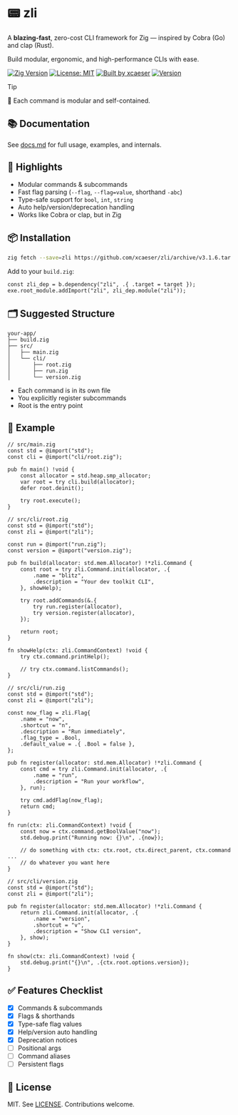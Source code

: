 # 📟 zli

A **blazing-fast**, zero-cost CLI framework for Zig — inspired by Cobra (Go) and clap (Rust).

Build modular, ergonomic, and high-performance CLIs with ease.

[![Zig Version](https://img.shields.io/badge/Zig_Version-0.14.0-orange.svg?logo=zig)](README.md)
[![License: MIT](https://img.shields.io/badge/License-MIT-lightgrey.svg?logo=cachet)](LICENSE)
[![Built by xcaeser](https://img.shields.io/badge/Built%20by-@xcaeser-blue)](https://github.com/xcaeser)
[![Version](https://img.shields.io/badge/ZLI-v3.1.6-green)](https://github.com/xcaeser/zli/releases)

> [!TIP]
> 🧱 Each command is modular and self-contained.

## 📚 Documentation

See [docs.md](docs.md) for full usage, examples, and internals.

## 🚀 Highlights

- Modular commands & subcommands
- Fast flag parsing (`--flag`, `--flag=value`, shorthand `-abc`)
- Type-safe support for `bool`, `int`, `string`
- Auto help/version/deprecation handling
- Works like Cobra or clap, but in Zig

## 📦 Installation

```sh
zig fetch --save=zli https://github.com/xcaeser/zli/archive/v3.1.6.tar.gz
```

Add to your `build.zig`:

```zig
const zli_dep = b.dependency("zli", .{ .target = target });
exe.root_module.addImport("zli", zli_dep.module("zli"));
```

## 🗂 Suggested Structure

```
your-app/
├── build.zig
├── src/
│   ├── main.zig
│   └── cli/
│       ├── root.zig
│       ├── run.zig
│       └── version.zig
```

- Each command is in its own file
- You explicitly register subcommands
- Root is the entry point

## 🧪 Example

```zig
// src/main.zig
const std = @import("std");
const cli = @import("cli/root.zig");

pub fn main() !void {
    const allocator = std.heap.smp_allocator;
    var root = try cli.build(allocator);
    defer root.deinit();

    try root.execute();
}
```

```zig
// src/cli/root.zig
const std = @import("std");
const zli = @import("zli");

const run = @import("run.zig");
const version = @import("version.zig");

pub fn build(allocator: std.mem.Allocator) !*zli.Command {
    const root = try zli.Command.init(allocator, .{
        .name = "blitz",
        .description = "Your dev toolkit CLI",
    }, showHelp);

    try root.addCommands(&.{
        try run.register(allocator),
        try version.register(allocator),
    });

    return root;
}

fn showHelp(ctx: zli.CommandContext) !void {
    try ctx.command.printHelp();

    // try ctx.command.listCommands();
}
```

```zig
// src/cli/run.zig
const std = @import("std");
const zli = @import("zli");

const now_flag = zli.Flag{
    .name = "now",
    .shortcut = "n",
    .description = "Run immediately",
    .flag_type = .Bool,
    .default_value = .{ .Bool = false },
};

pub fn register(allocator: std.mem.Allocator) !*zli.Command {
    const cmd = try zli.Command.init(allocator, .{
        .name = "run",
        .description = "Run your workflow",
    }, run);

    try cmd.addFlag(now_flag);
    return cmd;
}

fn run(ctx: zli.CommandContext) !void {
    const now = ctx.command.getBoolValue("now");
    std.debug.print("Running now: {}\n", .{now});

    // do something with ctx: ctx.root, ctx.direct_parent, ctx.command ...
    // do whatever you want here
}
```

```zig
// src/cli/version.zig
const std = @import("std");
const zli = @import("zli");

pub fn register(allocator: std.mem.Allocator) !*zli.Command {
    return zli.Command.init(allocator, .{
        .name = "version",
        .shortcut = "v",
        .description = "Show CLI version",
    }, show);
}

fn show(ctx: zli.CommandContext) !void {
    std.debug.print("{}\n", .{ctx.root.options.version});
}
```

## ✅ Features Checklist

- [x] Commands & subcommands
- [x] Flags & shorthands
- [x] Type-safe flag values
- [x] Help/version auto handling
- [x] Deprecation notices
- [ ] Positional args
- [ ] Command aliases
- [ ] Persistent flags

## 📝 License

MIT. See [LICENSE](LICENSE). Contributions welcome.
